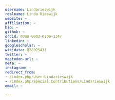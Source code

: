 ```yaml
---
username: Lindarieswijk
realname: Linda Rieswijk
website: ~
affiliation: ~
bio: ~
github: ~
orcid: 0000-0002-6106-1347
linkedin: ~
googlescholar: ~
wikidata: Q28025431
twitter: ~
mastodon-url: ~
meta: ~
instagram: ~
redirect_from:
- /index.php/User:Lindarieswijk
- /index.php/Special:Contributions/Lindarieswijk
email: ~

---
```

